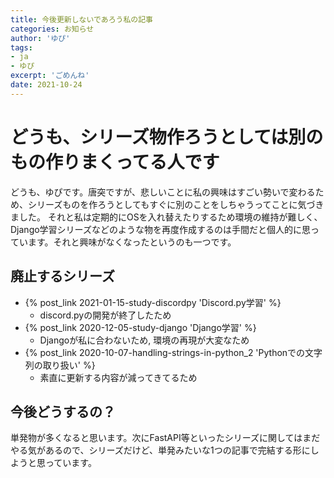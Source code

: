 ```yaml
---
title: 今後更新しないであろう私の記事
categories: お知らせ
author: 'ゆぴ'
tags:
- ja
- ゆぴ
excerpt: 'ごめんね'
date: 2021-10-24
---
```


<!-- toc -->

# どうも、シリーズ物作ろうとしては別のもの作りまくってる人です

どうも、ゆぴです。唐突ですが、悲しいことに私の興味はすごい勢いで変わるため、シリーズものを作ろうとしてもすぐに別のことをしちゃうってことに気づきました。
それと私は定期的にOSを入れ替えたりするため環境の維持が難しく、Django学習シリーズなどのような物を再度作成するのは手間だと個人的に思っています。それと興味がなくなったというのも一つです。

## 廃止するシリーズ

- {% post_link 2021-01-15-study-discordpy 'Discord.py学習' %}
  - discord.pyの開発が終了したため
- {% post_link 2020-12-05-study-django 'Django学習' %}
  - Djangoが私に合わないため, 環境の再現が大変なため
- {% post_link 2020-10-07-handling-strings-in-python_2 'Pythonでの文字列の取り扱い' %}
  - 素直に更新する内容が減ってきてるため

## 今後どうするの？

単発物が多くなると思います。次にFastAPI等といったシリーズに関してはまだやる気があるので、シリーズだけど、単発みたいな1つの記事で完結する形にしようと思っています。
